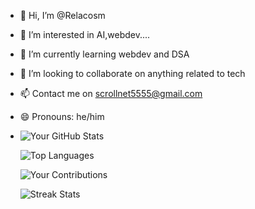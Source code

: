 - 👋 Hi, I’m @Relacosm
- 👀 I’m interested in AI,webdev....
- 🌱 I’m currently learning webdev and DSA
- 💞️ I’m looking to collaborate on anything related to tech
- 📫 Contact me on scrollnet5555@gmail.com
- 😄 Pronouns: he/him

- ![Your GitHub Stats](https://github-readme-stats.vercel.app/api?username=Relacosm&show_icons=true&hide_title=true)

  ![Top Languages](https://github-readme-stats.vercel.app/api/top-langs/?username=Relacosm&layout=compact)
  
  ![Your Contributions](https://github.com/Relacosm/github-calendar/blob/master/docs/images/heatmap.png)
  
  ![Streak Stats](https://github-readme-streak-stats.herokuapp.com/?user=Relacosm&theme=dark)



<!---
Relacosm/Relacosm is a ✨ special ✨ repository because its `README.md` (this file) appears on your GitHub profile.
You can click the Preview link to take a look at your changes.
--->
